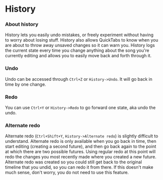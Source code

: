 # History

### About history

History lets you easily undo mistakes, or freely experiment without having to worry about losing stuff. History also allows QuickTabs to know when you are about to throw away unsaved changes so it can warn you. History logs the current state every time you change anything about the song you're currently editing and allows you to easily move back and forth through it.

### Undo

Undo can be accessed through `Ctrl+Z` or `History->Undo`. It will go back in time by one change.

### Redo

You can use `Ctrl+Y` or `History->Redo` to go forward one state, aka undo the undo.

### Alternate redo

Alternate redo (`Ctrl+Shift+Y`, `History->Alternate redo`) is slightly difficult to understand. Alternate redo is only available when you go back in time, then start editing (creating a second future), and then go back again to the point at which there are two possible futures. Using regular redo at this point will redo the changes you most recently made where you created a new future. Alternate redo was created so you could still get back to the original timeline that you undid, so you can redo it from there. If this doesn't make much sense, don't worry, you do not need to use this feature.
